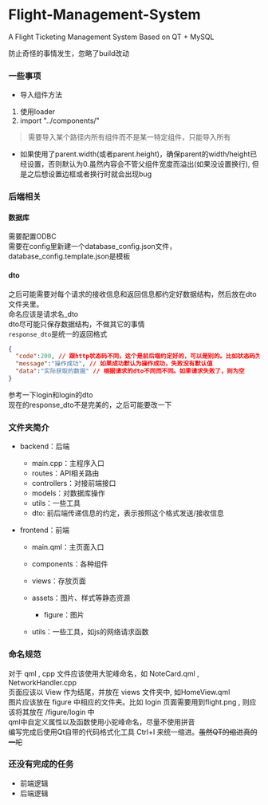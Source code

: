 # Flight-Management-System

A Flight Ticketing Management System Based on QT + MySQL


防止奇怪的事情发生，忽略了build改动               

### 一些事项            
- 导入组件方法            
1. 使用loader         
2. import "../components/"             
> 需要导入某个路径内所有组件而不是某一特定组件，只能导入所有             
- 如果使用了parent.width(或者parent.height)，确保parent的width/height已经设置，否则默认为0.虽然内容会不管父组件宽度而溢出(如果没设置换行), 但是之后想设置边框或者换行时就会出现bug                

### 后端相关
#### 数据库         
需要配置ODBC        
需要在config里新建一个database_config.json文件，database_config.template.json是模板       
#### dto                  
之后可能需要对每个请求的接收信息和返回信息都约定好数据结构，然后放在dto文件夹里。           
命名应该是请求名_dto           
dto尽可能只保存数据结构，不做其它的事情                
`response_dto`是统一的返回格式       
```json
{
  "code":200, // 跟http状态码不同，这个是前后端约定好的，可以是别的。比如状态码为1时表示token过期，前端接收到就执行登出之类的          
  "message":"操作成功", // 如果成功默认为操作成功，失败没有默认值
  "data":"实际获取的数据" // 根据请求的dto不同而不同。如果请求失败了，则为空
}
```         
参考一下login和login的dto            
现在的response_dto不是完美的，之后可能要改一下                   


### 文件夹简介        

- backend：后端

  - main.cpp：主程序入口
  - routes：API相关路由
  - controllers：对接前端接口
  - models：对数据库操作
  - utils：一些工具
  - dto: 前后端传递信息的约定，表示按照这个格式发送/接收信息

- frontend：前端

  - main.qml：主页面入口
  - components：各种组件

  - views：存放页面

  - assets：图片、样式等静态资源
    - figure：图片     


  - utils：一些工具，如js的网络请求函数



### 命名规范

对于 qml , cpp 文件应该使用大驼峰命名，如 NoteCard.qml  ,  NetworkHandler.cpp           
页面应该以 View 作为结尾，并放在 views 文件夹中, 如HomeView.qml           
图片应该放在 figure 中相应的文件夹。比如 login 页面需要用到flight.png , 则应该将其放在 /figure/login 中            
qml中自定义属性以及函数使用小驼峰命名，尽量不使用拼音              
编写完成后使用Qt自带的代码格式化工具 Ctrl+I 来统一缩进。~~虽然QT的缩进真的一坨~~         
### 还没有完成的任务
- 前端逻辑
- 后端逻辑
